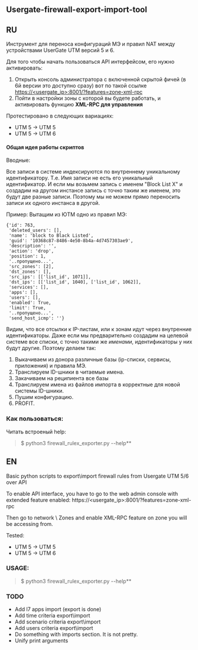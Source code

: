 ## Usergate-firewall-export-import-tool


## RU
Инструмент для переноса конфигураций МЭ и правил NAT между устройствами UserGate UTM версий 5 и 6.

Для того чтобы начать пользоваться API интерфейсом, его нужно активировать:
1. Открыть консоль администратора с включенной скрытой фичей (в 6й версии это доступно сразу) вот по такой ссылке [https://<usergate_ip>:8001/?features=zone-xml-rpc](https://<usergate_ip>:8001/?features=zone-xml-rpc)
2. Пойти в настройки зоны с которой вы будете работать, и активировать функцию **XML-RPC для управления**

Протестировано в следующих вариациях:
- UTM 5 -> UTM 5
- UTM 5 -> UTM 6

#### Общая идея работы скриптов
Вводные:


Все записи в системе индексируются по внутреннему уникальному идентификатору. Т.е. Имя записи не есть его уникальный идентификатор. И если мы возьмем запись с именем "Block List X" и создадим на другом инстансе запись с точно таким же именем, это будут две разные записи. Поэтому мы не можем прямо переносить записи их одного инстанса в другой.


Пример:
Вытащим из ЮТМ одно из правил МЭ:
```
{'id': 763,
 'deleted_users': [],
 'name': 'block to Black Listed',
 'guid': '10368c87-8486-4e50-8b4a-4d7457303ae9',
 'description': '',
 'action': 'drop',
 'position': 1,
 '..пропущено...',
 'src_zones': [2],
 'dst_zones': [],
 'src_ips': [['list_id', 1071]],
 'dst_ips': [['list_id', 1040], ['list_id', 1062]],
 'services': [],
 'apps': [],
 'users': [],
 'enabled': True,
 'limit': True,
 '..пропущено...',
 'send_host_icmp': ''}
```

Видим, что все отсылки к IP-листам, или к зонам идут через внутренние идентификаторы.
Даже если мы предварительно создадим на целевой системе все списки, с точно такими же _именами_, идентификаторы у них будут другие.
Поэтому делаем так:
1. Выкачиваем из донора различные базы (ip-списки, сервисы, приложения) и правила МЭ.
2. Транслируем ID-шники в читаемые имена.
3. Закачиваем на реципиента все базы
4. Транслируем имена из файлов импорта в корректные для новой системы ID-шники.
5. Пушим конфигурацию.
6. PROFIT.


### Как пользоваться:
Читать встроеный help:
>$ python3 firewall_rulex_exporter.py --help**

## EN
Basic python scripts to export\import firewall rules from Usergate UTM 5/6 over API

To enable API interface, you have to go to the web admin console with extended feature enabled:
https://<usergate_ip>:8001/?features=zone-xml-rpc

Then go to network \ Zones and enable XML-RPC feature on zone you will be accessing from.

Tested:
- UTM 5 -> UTM 5
- UTM 5 -> UTM 6

### USAGE:
>$ python3 firewall_rulex_exporter.py --help**

### TODO 
- Add l7 apps import (export is done)
- Add time criteria export\import
- Add scenario criteria export\import
- Add users criteria export\import
- Do something with imports section. It is not pretty.
- Unify print arguments
